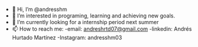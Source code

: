 - 👋 Hi, I’m @andresshm
- 👀 I’m interested in programing, learning and achieving new goals.
- 🌱 I’m currently looking for a internship period next summer
- 📫 How to reach me:
   -email: andreshrtd07@gmail.com
   -linkedin: Andrés Hurtado Martínez
   -Instagram: andresshm03

<!---
andresshm/andresshm is a ✨ special ✨ repository because its `README.md` (this file) appears on your GitHub profile.
You can click the Preview link to take a look at your changes.
--->
